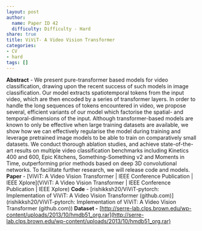 ```yaml
---
layout: post
author:
  name: Paper ID 42
  difficulty: Difficulty - Hard
share: true
title: ViViT- A Video Vision Transformer
categories:
- CV
- hard
tags: []
---
```

**Abstract** - We present pure-transformer based models for video classification, drawing upon the recent success of such models in image classification. Our model extracts spatiotemporal tokens from the input video, which are then encoded by a series of transformer layers. In order to handle the long sequences of tokens encountered in video, we propose several, efficient variants of our model which factorise the spatial- and temporal-dimensions of the input. Although transformer-based models are known to only be effective when large training datasets are available, we show how we can effectively regularise the model during training and leverage pretrained image models to be able to train on comparatively small datasets. We conduct thorough ablation studies, and achieve state-of-the-art results on multiple video classification benchmarks including Kinetics 400 and 600, Epic Kitchens, Something-Something v2 and Moments in Time, outperforming prior methods based on deep 3D convolutional networks. To facilitate further research, we will release code and models.
**Paper** - [ViViT: A Video Vision Transformer | IEEE Conference Publication | IEEE Xplore](ViViT: A Video Vision Transformer | IEEE Conference Publication | IEEE Xplore)
**Code** - [rishikksh20/ViViT-pytorch: Implementation of ViViT: A Video Vision Transformer (github.com)](rishikksh20/ViViT-pytorch: Implementation of ViViT: A Video Vision Transformer (github.com))
**Dataset -** [http://serre-lab.clps.brown.edu/wp-content/uploads/2013/10/hmdb51_org.rar](http://serre-lab.clps.brown.edu/wp-content/uploads/2013/10/hmdb51_org.rar)
    